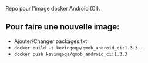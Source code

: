 Repo pour l'image docker Android (CI).

Pour faire une nouvelle image:
-

* Ajouter/Changer packages.txt
* `docker build -t kevinqoqa/qmob_android_ci:1.3.3 .`
* `docker push kevinqoqa/qmob_android_ci:1.3.3`

